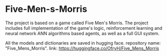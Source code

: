 # Five-Men-s-Morris
The project is based on a game called Five Men's Morris. The project includes full implementation of the game's logic, reinforcement learning and neural network ANN algorithms based agents, as well as a full GUI system.

All the models and dictionaries are saved in hugging face. repository name: "Five_Mens_Morris".
link: https://huggingface.co/OfryH/Five_Mens_Morris
